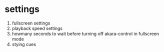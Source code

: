 # settings
1. fullscreen settings
2. playback speed settings
3. howmany seconds to wait before turning off akara-control in fullscreen mode
4. stying cues

